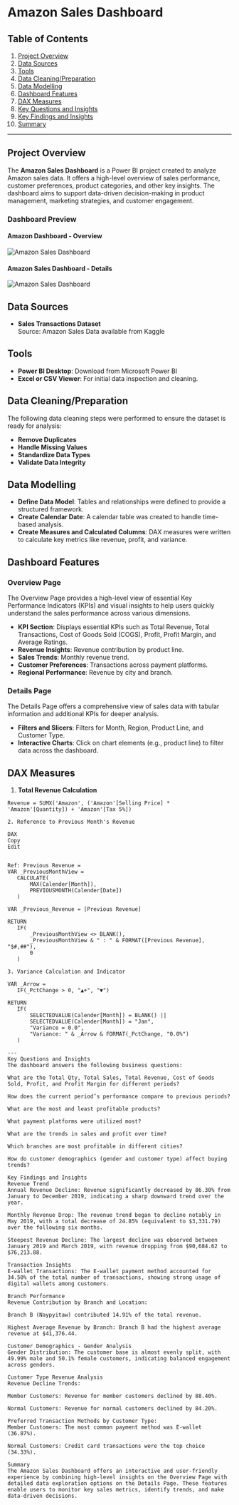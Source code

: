 # Amazon Sales Dashboard

## Table of Contents
1. [Project Overview](#project-overview)  
2. [Data Sources](#data-sources)  
3. [Tools](#tools)  
4. [Data Cleaning/Preparation](#data-cleaningpreparation)  
5. [Data Modelling](#data-modelling)  
6. [Dashboard Features](#dashboard-features)  
7. [DAX Measures](#dax-measures)  
8. [Key Questions and Insights](#key-questions-and-insights)  
9. [Key Findings and Insights](#key-findings-and-insights)  
10. [Summary](#summary)  

---

## Project Overview
The **Amazon Sales Dashboard** is a Power BI project created to analyze Amazon sales data. It offers a high-level overview of sales performance, customer preferences, product categories, and other key insights. The dashboard aims to support data-driven decision-making in product management, marketing strategies, and customer engagement.

### Dashboard Preview

#### Amazon Dashboard - Overview
![Amazon Sales Dashboard](images/overviewdashboard.png)

#### Amazon Sales Dashboard - Details
![Amazon Sales Dashboard](images/detailsdashboard.png)

## Data Sources
- **Sales Transactions Dataset**  
  Source: Amazon Sales Data available from Kaggle

## Tools
- **Power BI Desktop**: Download from Microsoft Power BI
- **Excel or CSV Viewer**: For initial data inspection and cleaning.

## Data Cleaning/Preparation
The following data cleaning steps were performed to ensure the dataset is ready for analysis:
- **Remove Duplicates**
- **Handle Missing Values**
- **Standardize Data Types**
- **Validate Data Integrity**

## Data Modelling
- **Define Data Model**: Tables and relationships were defined to provide a structured framework.
- **Create Calendar Date**: A calendar table was created to handle time-based analysis.
- **Create Measures and Calculated Columns**: DAX measures were written to calculate key metrics like revenue, profit, and variance.

## Dashboard Features

### Overview Page
The Overview Page provides a high-level view of essential Key Performance Indicators (KPIs) and visual insights to help users quickly understand the sales performance across various dimensions.
- **KPI Section**: Displays essential KPIs such as Total Revenue, Total Transactions, Cost of Goods Sold (COGS), Profit, Profit Margin, and Average Ratings.
- **Revenue Insights**: Revenue contribution by product line.
- **Sales Trends**: Monthly revenue trend.
- **Customer Preferences**: Transactions across payment platforms.
- **Regional Performance**: Revenue by city and branch.

### Details Page
The Details Page offers a comprehensive view of sales data with tabular information and additional KPIs for deeper analysis.

- **Filters and Slicers**: Filters for Month, Region, Product Line, and Customer Type.
- **Interactive Charts**: Click on chart elements (e.g., product line) to filter data across the dashboard.

## DAX Measures

1. **Total Revenue Calculation**

```DAX
Revenue = SUMX('Amazon', ('Amazon'[Selling Price] * 'Amazon'[Quantity]) + 'Amazon'[Tax 5%])

2. Reference to Previous Month's Revenue

DAX
Copy
Edit


Ref: Previous Revenue = 
VAR _PreviousMonthView =
   CALCULATE(
       MAX(Calender[Month]),
       PREVIOUSMONTH(Calender[Date])
   )

VAR _Previous_Revenue = [Previous Revenue]

RETURN
   IF(
       _PreviousMonthView <> BLANK(),
       _PreviousMonthView & " : " & FORMAT([Previous Revenue], "$#,##"),
       0
   )

3. Variance Calculation and Indicator

VAR _Arrow =
   IF(_PctChange > 0, "▲+", "▼")

RETURN 
   IF(
       SELECTEDVALUE(Calender[Month]) = BLANK() || 
       SELECTEDVALUE(Calender[Month]) = "Jan",
       "Variance = 0.0",
       "Variance: " & _Arrow & FORMAT(_PctChange, "0.0%")
   )

---
Key Questions and Insights
The dashboard answers the following business questions:

What are the Total Qty, Total Sales, Total Revenue, Cost of Goods Sold, Profit, and Profit Margin for different periods?

How does the current period’s performance compare to previous periods?

What are the most and least profitable products?

What payment platforms were utilized most?

What are the trends in sales and profit over time?

Which branches are most profitable in different cities?

How do customer demographics (gender and customer type) affect buying trends?

Key Findings and Insights
Revenue Trend
Annual Revenue Decline: Revenue significantly decreased by 86.30% from January to December 2019, indicating a sharp downward trend over the year.

Monthly Revenue Drop: The revenue trend began to decline notably in May 2019, with a total decrease of 24.85% (equivalent to $3,331.79) over the following six months.

Steepest Revenue Decline: The largest decline was observed between January 2019 and March 2019, with revenue dropping from $90,684.62 to $76,213.88.

Transaction Insights
E-wallet Transactions: The E-wallet payment method accounted for 34.50% of the total number of transactions, showing strong usage of digital wallets among customers.

Branch Performance
Revenue Contribution by Branch and Location:

Branch B (Naypyitaw) contributed 14.91% of the total revenue.

Highest Average Revenue by Branch: Branch B had the highest average revenue at $41,376.44.

Customer Demographics - Gender Analysis
Gender Distribution: The customer base is almost evenly split, with 49.99% male and 50.1% female customers, indicating balanced engagement across genders.

Customer Type Revenue Analysis
Revenue Decline Trends:

Member Customers: Revenue for member customers declined by 88.40%.

Normal Customers: Revenue for normal customers declined by 84.20%.

Preferred Transaction Methods by Customer Type:
Member Customers: The most common payment method was E-wallet (36.87%).

Normal Customers: Credit card transactions were the top choice (34.33%).

Summary
The Amazon Sales Dashboard offers an interactive and user-friendly experience by combining high-level insights on the Overview Page with detailed data exploration options on the Details Page. These features enable users to monitor key sales metrics, identify trends, and make data-driven decisions.

